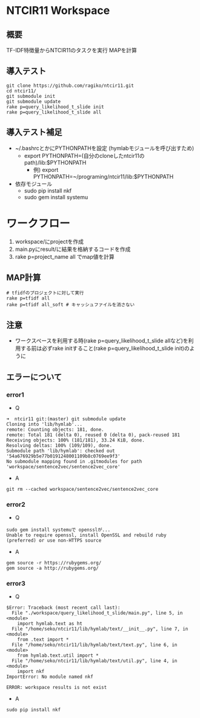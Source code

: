 # NTCIR11 Workspace

## 概要
TF-IDF特徴量からNTCIR11のタスクを実行
MAPを計算


## 導入テスト
```
git clone https://github.com/ragiko/ntcir11.git
cd ntcir11/
git submodule init
git submodule update
rake p=query_likelihood_t_slide init
rake p=query_likelihood_t_slide all
```

## 導入テスト補足
- ~/.bashrcとかにPYTHONPATHを設定 (hymlabモジュールを呼び出すため)
  - export PYTHONPATH=(自分のcloneしたntcir11のpath)/lib:$PYTHONPATH
    - 例) export PYTHONPATH=~/programing/ntcir11/lib:$PYTHONPATH
- 依存モジュール
  - sudo pip install nkf
  - sudo gem install systemu

# ワークフロー
1. workspace/にprojectを作成
2. main.pyにresult/に結果を格納するコードを作成
3. rake p=project_name all でmap値を計算

## MAP計算
``` 
# tfidfのプロジェクトに対して実行
rake p=tfidf all
rake p=tfidf all_soft # キャッシュファイルを消さない
```

## 注意
- ワークスペースを利用する時(rake p=query_likelihood_t_slide allなど)を利用する前は必ずrake initすること(rake p=query_likelihood_t_slide init)のように

## エラーについて
### error1
- Q

```
➜  ntcir11 git:(master) git submodule update
Cloning into 'lib/hymlab'...
remote: Counting objects: 181, done.
remote: Total 181 (delta 0), reused 0 (delta 0), pack-reused 181
Receiving objects: 100% (181/181), 33.24 KiB, done.
Resolving deltas: 100% (109/109), done.
Submodule path 'lib/hymlab': checked out '54a676929b5e77b0191248001109b8c0769ee9f3'
No submodule mapping found in .gitmodules for path 'workspace/sentence2vec/sentence2vec_core'
```

- A

```
git rm --cached workspace/sentence2vec/sentence2vec_core
```

### error2
- Q

```
sudo gem install systemuで opensslが...
Unable to require openssl, install OpenSSL and rebuild ruby (preferred) or use non-HTTPS source
```

- A

```
gem source -r https://rubygems.org/
gem source -a http://rubygems.org/
```

### error3
- Q

```
$Error: Traceback (most recent call last):
  File "./workspace/query_likelihood_t_slide/main.py", line 5, in <module>
    import hymlab.text as ht
  File "/home/seko/ntcir11/lib/hymlab/text/__init__.py", line 7, in <module>
    from .text import *
  File "/home/seko/ntcir11/lib/hymlab/text/text.py", line 6, in <module>
    from hymlab.text.util import *
  File "/home/seko/ntcir11/lib/hymlab/text/util.py", line 4, in <module>
    import nkf
ImportError: No module named nkf

ERROR: workspace results is not exist
```

- A

```
sudo pip install nkf
```

